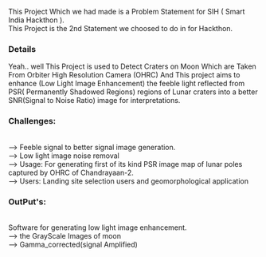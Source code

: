 This Project Which we had made is a Problem Statement for SIH ( Smart India Hackthon ). <br>
This Project is the 2nd Statement we choosed to do in for Hackthon.<br>
<h3>Details</h3>
Yeah.. well This Project is used to Detect Craters on Moon Which are Taken From Orbiter High Resolution Camera (OHRC) And 
This project aims to enhance (Low Light Image Enhancement) the feeble light reflected from PSR( Permanently Shadowed Regions) regions of Lunar craters into a better SNR(Signal to Noise Ratio) image for interpretations.<br>
<h3>Challenges:</h3> <br>
--> Feeble signal to better signal image generation.<br>
--> Low light image noise removal<br>
--> Usage: For generating first of its kind PSR image map of lunar poles captured by OHRC of Chandrayaan-2.<br>
-->  Users: Landing site selection users and geomorphological application<br>
<h3>OutPut's: </h3><br>
Software for generating low light image enhancement.<br>
--> the GrayScale Images of moon<br>
--> Gamma_corrected(signal Amplified)<br>
